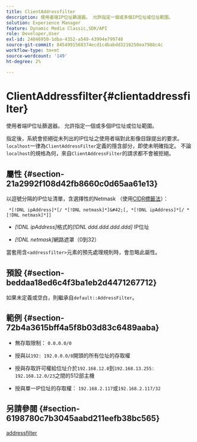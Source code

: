 ```yaml
---
title: ClientAddressfilter
description: 使用者端IP位址篩選器。 允許指定一個或多個IP位址或位址範圍。
solution: Experience Manager
feature: Dynamic Media Classic,SDK/API
role: Developer,User
exl-id: 24046950-1dba-4352-a549-43994e799748
source-git-commit: 8454991568374ecd1c4babdd3210250ea7988c4c
workflow-type: tm+mt
source-wordcount: '149'
ht-degree: 2%

---
```


# ClientAddressfilter{#clientaddressfilter}

使用者端IP位址篩選器。 允許指定一個或多個IP位址或位址範圍。

指定後，系統會拒絕從未列出的IP位址之使用者端對此影像目錄提出的要求。 `localhost`一律為`ClientAddressFilter`定義的隱含部分，即使未明確指定。 不論`localhost`的規格為何，來自`ClientAddressFilter`的請求都不會被拒絕。

## 屬性 {#section-21a2992f108d42fb8660c0d65aa61e13}

以逗號分隔的IP位址清單，含選擇性的Netmask （使用[CIDR標籤法](https://en.wikipedia.org/wiki/Classless_Inter-Domain_Routing#CIDR_notation)）：

` *[!DNL ipAddress]*[/ *[!DNL netmask]*]&#42;[, *[!DNL ipAddress]*[/ *[!DNL netmask]*]]`

* *[!DNL ipAddress]*&#x200B;格式的&#x200B;*[!DNL ddd.ddd.ddd.ddd]* IP位址

* *[!DNL netmask]*&#x200B;網路遮罩（0到32）

當套用含`<addressfilter>`元素的預先處理規則時，會忽略此屬性。

## 預設 {#section-beddaa18ed6c4f3ba1eb2d4471267712}

如果未定義或空白，則繼承自`default::AddressFilter`。

## 範例 {#section-72b4a3615bff4a5f8b03d83c6489aaba}

* 無存取限制： `0.0.0.0/0`
* 授與以`192: 192.0.0.0/8`開頭的所有位址的存取權
* 授與存取許可權給位址介於`192.168.12.0`到`192.168.13.255: 192.168.12.0/23`之間的512部主機

* 授與單一IP位址的存取權： `192.168.2.117`或`192.168.2.117/32`

## 另請參閱 {#section-6198780c7b3045aabd211eefb38bc565}

[addressfilter](../../../../../ir-api/material-cat/image-rendering-api-ref/c-ir-material-catalog/c-ir-attributes-reference/r-ir-clientaddressfilter.md#reference-52a541cec0b0424faf263d1fb4946b5f)

